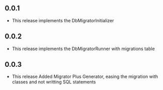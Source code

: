 ## 0.0.1

* This release implements the DbMigratorInitializer


## 0.0.2

* This release implements the DbMigratorRunner with migrations table


## 0.0.3

* This release Added Migrator Plus Generator, easing the migration with classes and not writting SQL statements
